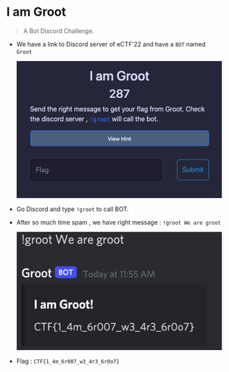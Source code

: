 # I am Groot
> A Bot Discord Challenge.
- We have a link to Discord server of eCTF'22 and have a `BOT` named `Groot`

    ![hint](img/hint.png)

- Go Discord and type `!groot` to call BOT.
- After so much time spam , we have right message : `!groot We are groot`

    ![flag](img/flag.png)

- Flag : `CTF{1_4m_6r007_w3_4r3_6r0o7}`
